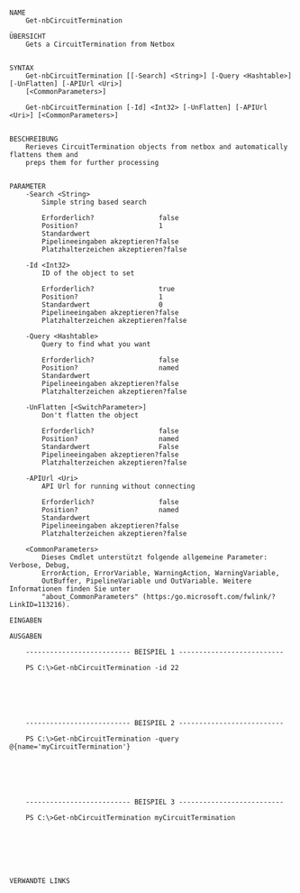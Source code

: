 ﻿```

NAME
    Get-nbCircuitTermination
    
ÜBERSICHT
    Gets a CircuitTermination from Netbox
    
    
SYNTAX
    Get-nbCircuitTermination [[-Search] <String>] [-Query <Hashtable>] [-UnFlatten] [-APIUrl <Uri>] 
    [<CommonParameters>]
    
    Get-nbCircuitTermination [-Id] <Int32> [-UnFlatten] [-APIUrl <Uri>] [<CommonParameters>]
    
    
BESCHREIBUNG
    Rerieves CircuitTermination objects from netbox and automatically flattens them and
    preps them for further processing
    

PARAMETER
    -Search <String>
        Simple string based search
        
        Erforderlich?                false
        Position?                    1
        Standardwert                 
        Pipelineeingaben akzeptieren?false
        Platzhalterzeichen akzeptieren?false
        
    -Id <Int32>
        ID of the object to set
        
        Erforderlich?                true
        Position?                    1
        Standardwert                 0
        Pipelineeingaben akzeptieren?false
        Platzhalterzeichen akzeptieren?false
        
    -Query <Hashtable>
        Query to find what you want
        
        Erforderlich?                false
        Position?                    named
        Standardwert                 
        Pipelineeingaben akzeptieren?false
        Platzhalterzeichen akzeptieren?false
        
    -UnFlatten [<SwitchParameter>]
        Don't flatten the object
        
        Erforderlich?                false
        Position?                    named
        Standardwert                 False
        Pipelineeingaben akzeptieren?false
        Platzhalterzeichen akzeptieren?false
        
    -APIUrl <Uri>
        API Url for running without connecting
        
        Erforderlich?                false
        Position?                    named
        Standardwert                 
        Pipelineeingaben akzeptieren?false
        Platzhalterzeichen akzeptieren?false
        
    <CommonParameters>
        Dieses Cmdlet unterstützt folgende allgemeine Parameter: Verbose, Debug,
        ErrorAction, ErrorVariable, WarningAction, WarningVariable,
        OutBuffer, PipelineVariable und OutVariable. Weitere Informationen finden Sie unter 
        "about_CommonParameters" (https:/go.microsoft.com/fwlink/?LinkID=113216). 
    
EINGABEN
    
AUSGABEN
    
    -------------------------- BEISPIEL 1 --------------------------
    
    PS C:\>Get-nbCircuitTermination -id 22
    
    
    
    
    
    
    -------------------------- BEISPIEL 2 --------------------------
    
    PS C:\>Get-nbCircuitTermination -query @{name='myCircuitTermination'}
    
    
    
    
    
    
    -------------------------- BEISPIEL 3 --------------------------
    
    PS C:\>Get-nbCircuitTermination myCircuitTermination
    
    
    
    
    
    
    
VERWANDTE LINKS



```

